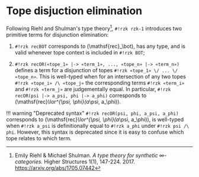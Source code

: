# Tope disjuction elimination

Following Riehl and Shulman's type theory[^1], `#!rzk rzk-1` introduces two primitive terms for disjunction elimination:

1. `#!rzk recBOT` corresponds to \(\mathsf{rec}_\bot\), has any type, and is valid whenever tope context is included in `#!rzk BOT`;

2. `#!rzk recOR(«tope_1» |-> «term_1», ..., «tope_n» |-> «term_n»)` defines a term for a disjunction of topes `#!rzk «tope_1» \/ ... \/ «tope_n»`. This is well-typed when for an intersection of any two topes `#!rzk «tope_i» /\ «tope_j»` the corresponding terms `#!rzk «term_i»` and `#!rzk «term_j»` are judgementally equal. In particular, `#!rzk recOR(psi |-> a_psi, phi |-> a_phi)` corresponds to \(\mathsf{rec}_\lor^{\psi, \phi}(a_\psi, a_\phi)\).

!!! warning "Deprecated syntax"
    `#!rzk recOR(psi, phi, a_psi, a_phi)` corresponds to \(\mathsf{rec}_\lor^{\psi, \phi}(a_\psi, a_\phi)\), is well-typed when `#!rzk a_psi` is definitionally equal to `#!rzk a_phi` under `#!rzk psi /\ phi`. However, this syntax is deprecated since it is easy to confuse which tope relates to which term.

[^1]: Emily Riehl & Michael Shulman. _A type theory for synthetic ∞-categories._ Higher Structures 1(1), 147-224. 2017. <https://arxiv.org/abs/1705.07442>

